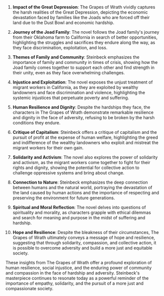 1. **Impact of the Great Depression**: The Grapes of Wrath vividly captures the harsh realities of the Great Depression, depicting the economic devastation faced by families like the Joads who are forced off their land due to the Dust Bowl and economic hardship.

2. **Journey of the Joad Family**: The novel follows the Joad family's journey from their Oklahoma farm to California in search of better opportunities, highlighting the struggles and sacrifices they endure along the way, as they face discrimination, exploitation, and loss.

3. **Themes of Family and Community**: Steinbeck emphasizes the importance of family and community in times of crisis, showing how the Joad family comes together to support each other and find strength in their unity, even as they face overwhelming challenges.

4. **Injustice and Exploitation**: The novel exposes the unjust treatment of migrant workers in California, as they are exploited by wealthy landowners and face discrimination and violence, highlighting the systemic injustices that perpetuate poverty and suffering.

5. **Human Resilience and Dignity**: Despite the hardships they face, the characters in The Grapes of Wrath demonstrate remarkable resilience and dignity in the face of adversity, refusing to be broken by the harsh conditions they endure.

6. **Critique of Capitalism**: Steinbeck offers a critique of capitalism and the pursuit of profit at the expense of human welfare, highlighting the greed and indifference of the wealthy landowners who exploit and mistreat the migrant workers for their own gain.

7. **Solidarity and Activism**: The novel also explores the power of solidarity and activism, as the migrant workers come together to fight for their rights and dignity, showing the potential for collective action to challenge oppressive systems and bring about change.

8. **Connection to Nature**: Steinbeck emphasizes the deep connection between humans and the natural world, portraying the devastation of the land caused by human actions and the importance of respecting and preserving the environment for future generations.

9. **Spiritual and Moral Reflection**: The novel delves into questions of spirituality and morality, as characters grapple with ethical dilemmas and search for meaning and purpose in the midst of suffering and hardship.

10. **Hope and Resilience**: Despite the bleakness of their circumstances, The Grapes of Wrath ultimately conveys a message of hope and resilience, suggesting that through solidarity, compassion, and collective action, it is possible to overcome adversity and build a more just and equitable society.

These insights from The Grapes of Wrath offer a profound exploration of human resilience, social injustice, and the enduring power of community and compassion in the face of hardship and adversity. Steinbeck's masterpiece continues to resonate today as a powerful reminder of the importance of empathy, solidarity, and the pursuit of a more just and compassionate society.